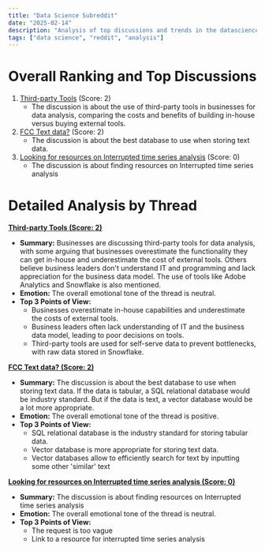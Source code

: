 ```yaml
---
title: "Data Science Subreddit"
date: "2025-02-14"
description: "Analysis of top discussions and trends in the datascience subreddit"
tags: ["data science", "reddit", "analysis"]
---
```


# Overall Ranking and Top Discussions
1.  [Third-party Tools](https://www.reddit.com/r/datascience/comments/1ipcfkm/thirdparty_tools/) (Score: 2)
    *   The discussion is about the use of third-party tools in businesses for data analysis, comparing the costs and benefits of building in-house versus buying external tools.
2.  [FCC Text data?](https://www.reddit.com/r/datascience/comments/1ioxz48/fcc_text_data/) (Score: 2)
    *   The discussion is about the best database to use when storing text data.
3.  [Looking for resources on Interrupted time series analysis](https://www.reddit.com/r/datascience/comments/1ip9y2l/looking_for_resources_on_interrupted_time_series/) (Score: 0)
    *   The discussion is about finding resources on Interrupted time series analysis

# Detailed Analysis by Thread
**[Third-party Tools (Score: 2)](https://www.reddit.com/r/datascience/comments/1ipcfkm/thirdparty_tools/)**
*   **Summary:** Businesses are discussing third-party tools for data analysis, with some arguing that businesses overestimate the functionality they can get in-house and underestimate the cost of external tools. Others believe business leaders don't understand IT and programming and lack appreciation for the business data model. The use of tools like Adobe Analytics and Snowflake is also mentioned.
*   **Emotion:** The overall emotional tone of the thread is neutral.
*   **Top 3 Points of View:**
    *   Businesses overestimate in-house capabilities and underestimate the costs of external tools.
    *   Business leaders often lack understanding of IT and the business data model, leading to poor decisions on tools.
    *   Third-party tools are used for self-serve data to prevent bottlenecks, with raw data stored in Snowflake.

**[FCC Text data? (Score: 2)](https://www.reddit.com/r/datascience/comments/1ioxz48/fcc_text_data/)**
*   **Summary:** The discussion is about the best database to use when storing text data. If the data is tabular, a SQL relational database would be industry standard. But if the data is text, a vector database would be a lot more appropriate.
*   **Emotion:** The overall emotional tone of the thread is positive.
*   **Top 3 Points of View:**
    *   SQL relational database is the industry standard for storing tabular data.
    *   Vector database is more appropriate for storing text data.
    *   Vector databases allow to efficiently search for text by inputting some other 'similar' text

**[Looking for resources on Interrupted time series analysis (Score: 0)](https://www.reddit.com/r/datascience/comments/1ip9y2l/looking_for_resources_on_interrupted_time_series/)**
*   **Summary:** The discussion is about finding resources on Interrupted time series analysis
*   **Emotion:** The overall emotional tone of the thread is neutral.
*   **Top 3 Points of View:**
    *   The request is too vague
    *   Link to a resource for interrupted time series analysis
